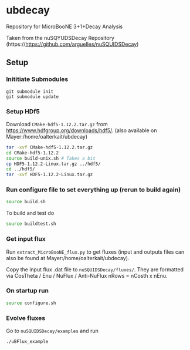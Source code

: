 # ubdecay

Repository for MicroBooNE 3+1+Decay Analysis

Taken from the nuSQYUDSDecay Repository (https://https://github.com/arguelles/nuSQUIDSDecay)


## Setup

### Inititiate Submodules 

```
git submodule init
git submodule update
```

### Setup HDf5

Download `CMake-hdf5-1.12.2.tar.gz` from <https://www.hdfgroup.org/downloads/hdf5/>. (also available on Mayer:/home/oalterkait/ubdecay)

```bash
tar -xvf CMake-hdf5-1.12.2.tar.gz
cd CMake-hdf5-1.12.2
source build-unix.sh # Takes a bit
cp HDF5-1.12.2-Linux.tar.gz ../hdf5/
cd ../hdf5/
tar -xvf HDF5-1.12.2-Linux.tar.gz
```

### Run configure file to set everything up (rerun to build again)

```bash
source build.sh
```

To build and test do 
```bash
source buildtest.sh
```

### Get input flux
Run `extract_MicroBooNE_flux.py` to get fluxes (input and outputs files can also be found at Mayer:/home/oalterkait/ubdecay).

Copy the input flux .dat file to `nuSQUIDSDecay/fluxes/`. They are formatted via CosTheta / Enu / NuFlux / Anti-NuFlux
nRows = nCosth x nEnu. 

### On startup run

```bash
source configure.sh
```

### Evolve fluxes

Go to `nuSQUIDSDecay/examples` and run 

```bash
./uBFlux_example
```
